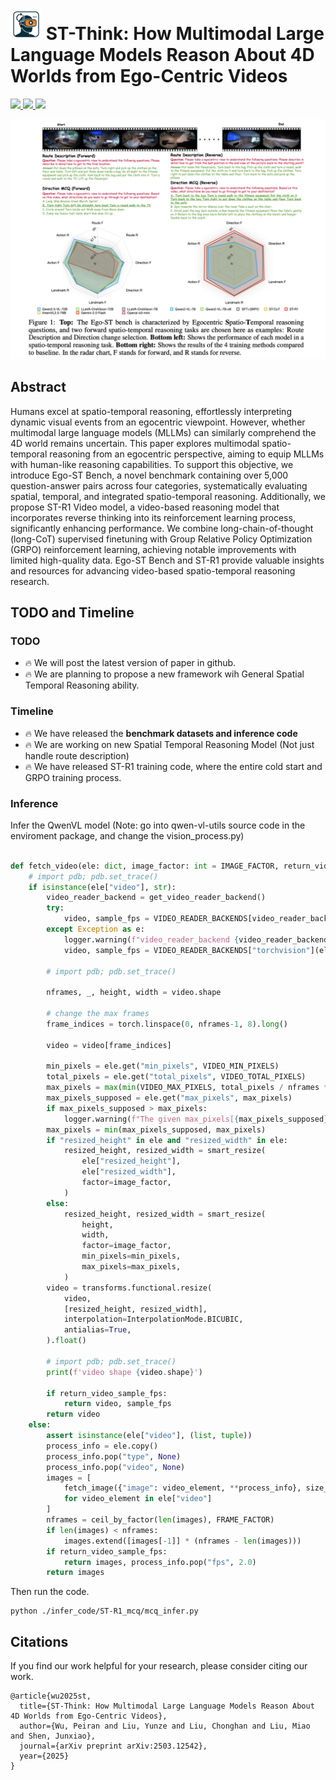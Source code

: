 
# <img src="./logo.png" alt="Icon" width="50" height="50"> ST-Think: How Multimodal Large Language Models Reason About 4D Worlds from Ego-Centric Videos



<p align="left">
<a href="./ST_Think__How_Multimodal_Large_Language_Models_Reason_About_4D_Worlds_from_Ego_Centric_Videos.pdf" target="_blank">
  <img src="https://img.shields.io/badge/PDF-ST_Think-latest-version-red?logo=adobeacrobatreader&logoColor=white">
</a> 
  <a href="https://arxiv.org/abs/2503.12542" target='_**blank**'>
    <img src="https://img.shields.io/badge/arXiv-2503.12542📖-bron?">
  </a> 
  <a href="https://huggingface.co/datasets/openinterx/Ego-ST-bench" target='_blank'>
    <img src="https://img.shields.io/badge/Huggingface%20Models-🤗-blue">
  </a>
</p>

<p align="center">
    <img src="./teaser.png" alt="ST-Think">
</p>

## Abstract
Humans excel at spatio-temporal reasoning, effortlessly interpreting dynamic visual
events from an egocentric viewpoint. However, whether multimodal large language
models (MLLMs) can similarly comprehend the 4D world remains uncertain.
This paper explores multimodal spatio-temporal reasoning from an egocentric
perspective, aiming to equip MLLMs with human-like reasoning capabilities. To
support this objective, we introduce Ego-ST Bench, a novel benchmark containing
over 5,000 question-answer pairs across four categories, systematically evaluating spatial, temporal, and integrated spatio-temporal reasoning. Additionally, we
propose ST-R1 Video model, a video-based reasoning model that incorporates
reverse thinking into its reinforcement learning process, significantly enhancing
performance. We combine long-chain-of-thought (long-CoT) supervised finetuning with Group Relative Policy Optimization (GRPO) reinforcement learning,
achieving notable improvements with limited high-quality data. Ego-ST Bench
and ST-R1 provide valuable insights and resources for advancing video-based
spatio-temporal reasoning research.

## TODO and Timeline

### TODO
- :fire: We will post the latest version of paper in github.
- :fire: We are planning to propose a new framework wih General Spatial Temporal Reasoning ability.


### Timeline

- :fire: We have released the **benchmark datasets and inference code**
- :fire: We are working on new Spatial Temporal Reasoning Model (Not just handle route description)
- :fire: We have released ST-R1 training code, where the entire cold start and GRPO training process.




### Inference

Infer the QwenVL model (Note: go into qwen-vl-utils source code in the enviroment package, and change the vision_process.py)

```python

def fetch_video(ele: dict, image_factor: int = IMAGE_FACTOR, return_video_sample_fps: bool = False) -> torch.Tensor | list[Image.Image]:
    # import pdb; pdb.set_trace()
    if isinstance(ele["video"], str):
        video_reader_backend = get_video_reader_backend()
        try:
            video, sample_fps = VIDEO_READER_BACKENDS[video_reader_backend](ele)
        except Exception as e:
            logger.warning(f"video_reader_backend {video_reader_backend} error, use torchvision as default, msg: {e}")
            video, sample_fps = VIDEO_READER_BACKENDS["torchvision"](ele)
        
        # import pdb; pdb.set_trace()

        nframes, _, height, width = video.shape

        # change the max frames
        frame_indices = torch.linspace(0, nframes-1, 8).long()

        video = video[frame_indices]

        min_pixels = ele.get("min_pixels", VIDEO_MIN_PIXELS)
        total_pixels = ele.get("total_pixels", VIDEO_TOTAL_PIXELS)
        max_pixels = max(min(VIDEO_MAX_PIXELS, total_pixels / nframes * FRAME_FACTOR), int(min_pixels * 1.05))
        max_pixels_supposed = ele.get("max_pixels", max_pixels)
        if max_pixels_supposed > max_pixels:
            logger.warning(f"The given max_pixels[{max_pixels_supposed}] exceeds limit[{max_pixels}].")
        max_pixels = min(max_pixels_supposed, max_pixels)
        if "resized_height" in ele and "resized_width" in ele:
            resized_height, resized_width = smart_resize(
                ele["resized_height"],
                ele["resized_width"],
                factor=image_factor,
            )
        else:
            resized_height, resized_width = smart_resize(
                height,
                width,
                factor=image_factor,
                min_pixels=min_pixels,
                max_pixels=max_pixels,
            )
        video = transforms.functional.resize(
            video,
            [resized_height, resized_width],
            interpolation=InterpolationMode.BICUBIC,
            antialias=True,
        ).float()

        # import pdb; pdb.set_trace()
        print(f'video shape {video.shape}')

        if return_video_sample_fps:
            return video, sample_fps
        return video
    else:
        assert isinstance(ele["video"], (list, tuple))
        process_info = ele.copy()
        process_info.pop("type", None)
        process_info.pop("video", None)
        images = [
            fetch_image({"image": video_element, **process_info}, size_factor=image_factor)
            for video_element in ele["video"]
        ]
        nframes = ceil_by_factor(len(images), FRAME_FACTOR)
        if len(images) < nframes:
            images.extend([images[-1]] * (nframes - len(images)))
        if return_video_sample_fps:
            return images, process_info.pop("fps", 2.0)
        return images
```

Then run the code.

```
python ./infer_code/ST-R1_mcq/mcq_infer.py
```


## Citations

If you find our work helpful for your research, please consider citing our work.   

```
@article{wu2025st,
  title={ST-Think: How Multimodal Large Language Models Reason About 4D Worlds from Ego-Centric Videos},
  author={Wu, Peiran and Liu, Yunze and Liu, Chonghan and Liu, Miao and Shen, Junxiao},
  journal={arXiv preprint arXiv:2503.12542},
  year={2025}
}
```
